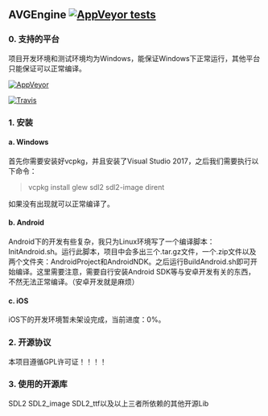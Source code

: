 ## AVGEngine [![AppVeyor tests](https://img.shields.io/appveyor/tests/GScience/AVGEngine.svg)](https://ci.appveyor.com/project/GScience/avgengine/build/tests)
### 0. 支持的平台
项目开发环境和测试环境均为Windows，能保证Windows下正常运行，其他平台只能保证可以正常编译。

[![AppVeyor](https://img.shields.io/appveyor/ci/gscience/avgengine.svg?label=Windows)](https://ci.appveyor.com/project/GScience/avgengine)

[![Travis](https://img.shields.io/travis/GScience/AVGEngine.svg?label=Android)](https://www.travis-ci.org/GScience/AVGEngine)
### 1. 安装
#### a. Windows
首先你需要安装好vcpkg，并且安装了Visual Studio 2017，之后我们需要执行以下命令：
>vcpkg install glew sdl2 sdl2-image dirent

如果没有出现就可以正常编译了。
#### b. Android
Android下的开发有些复杂，我只为Linux环境写了一个编译脚本：InitAndroid.sh。运行此脚本，项目中会多出三个.tar.gz文件，一个.zip文件以及两个文件夹：AndroidProject和AndroidNDK。之后运行BuildAndroid.sh即可开始编译。这里需要注意，需要自行安装Android SDK等与安卓开发有关的东西，不然无法正常编译。（安卓开发就是麻烦）
#### c. iOS
iOS下的开发环境暂未架设完成，当前进度：0%。
### 2. 开源协议
本项目遵循GPL许可证！！！！
### 3. 使用的开源库
SDL2 SDL2_image SDL2_ttf以及以上三者所依赖的其他开源Lib
